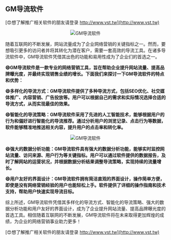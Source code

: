 ## **GM导流软件**

[😍想了解推广相关软件的朋友请登录 http://www.vst.tw](http://www.vst.tw)

 <center><img src="https://vst.tw/MP4/tuiguang/png/5.png" alt="GM导流软件"></center>

随着互联网的不断发展，网站流量成为了企业网络营销的关键指标之一。然而，要想吸引更多的访问者并将其转化为潜在客户，需要一套高效的导流工具。在诸多导流软件中，GM导流软件凭借其出色的功能和易用性成为了企业们的首选之一。

**😄GM导流软件是一款专业的网络营销工具，旨在帮助企业提升网站流量、提高品牌曝光度，并最终实现销售业绩的增长。下面我们来探讨一下GM导流软件的特点和优势：**

**😄多样化的导流方式：GM导流软件提供了多种导流方式，包括SEO优化、社交媒体推广、内容营销、广告投放等。用户可以根据自己的需求和实际情况选择合适的导流方式，从而实现最佳的效果。**

**😄智能化的导流策略：GM导流软件采用了先进的人工智能技术，能够根据用户的行为和偏好进行智能化的导流推荐。通过分析用户的浏览记录、点击行为等数据，软件能够精准地推送相关内容，提升用户的点击率和转化率。**

 <center><img src="https://vst.tw/MP4/tuiguang/png/8.png" alt="GM导流软件"></center>

**😄强大的数据分析功能：GM导流软件具有强大的数据分析功能，能够实时监控网站流量、访问来源、用户行为等关键指标。用户可以通过软件提供的数据报告，及时了解网站的运营状况，并根据数据分析结果调整导流策略，实现持续的流量增长。**

**😄用户友好的界面设计：GM导流软件拥有简洁直观的界面设计，操作简单方便，即使是没有网络营销经验的用户也能轻松上手。软件提供了详细的操作指南和技术支持，帮助用户快速实现导流目标。**

综上所述，GM导流软件凭借其多样化的导流方式、智能化的导流策略、强大的数据分析功能和用户友好的界面设计，成为了企业提升网站流量、提高品牌曝光度的首选工具。相信随着互联网的不断发展，GM导流软件将在未来取得更加辉煌的成绩，为企业的网络营销事业助力更多！

[😍想了解推广相关软件的朋友请登录 http://www.vst.tw](http://www.vst.tw)



